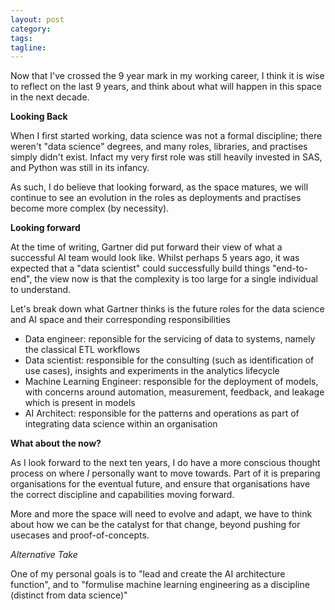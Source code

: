 ```yaml
---
layout: post
category:
tags:
tagline:
---
```


Now that I've crossed the 9 year mark in my working career, I think it is wise to reflect on the last 9 years, and think about what will happen in this space in the next decade.

**Looking Back**

When I first started working, data science was not a formal discipline; there weren't "data science" degrees, and many roles, libraries, and practises simply didn't exist. Infact my very first role was still heavily invested in SAS, and Python was still in its infancy.

As such, I do believe that looking forward, as the space matures, we will continue to see an evolution in the roles as deployments and practises become more complex (by necessity).

**Looking forward**

At the time of writing, Gartner did put forward their view of what a successful AI team would look like. Whilst perhaps 5 years ago, it was expected that a "data scientist" could successfully build things "end-to-end", the view now is that the complexity is too large for a single individual to understand.

Let's break down what Gartner thinks is the future roles for the data science and AI space and their corresponding responsibilities

- Data engineer: reponsible for the servicing of data to systems, namely the classical ETL workflows
- Data scientist: responsible for the consulting (such as identification of use cases), insights and experiments in the analytics lifecycle
- Machine Learning Engineer: responsible for the deployment of models, with concerns around automation, measurement, feedback, and leakage which is present in models
- AI Architect: responsible for the patterns and operations as part of integrating data science within an organisation

**What about the now?**

As I look forward to the next ten years, I do have a more conscious thought process on where _I_ personally want to move towards. Part of it is preparing organisations for the eventual future, and ensure that organisations have the correct discipline and capabilities moving forward.

More and more the space will need to evolve and adapt, we have to think about how we can be the catalyst for that change, beyond pushing for usecases and proof-of-concepts.

_Alternative Take_

One of my personal goals is to "lead and create the AI architecture function", and to "formulise machine learning engineering as a discipline (distinct from data science)"
